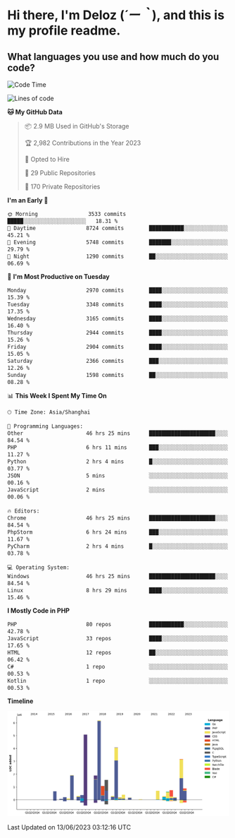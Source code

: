 # **Hi there, I'm Deloz (*´ー｀*), and this is my profile readme.**

## **What languages you use and how much do you code?**

<!--START_SECTION:waka-->
![Code Time](http://img.shields.io/badge/Code%20Time-1%2C681%20hrs%2015%20mins-blue)

![Lines of code](https://img.shields.io/badge/From%20Hello%20World%20I%27ve%20Written-31.0%20million%20lines%20of%20code-blue)

**🐱 My GitHub Data** 

> 📦 2.9 MB Used in GitHub's Storage 
 > 
> 🏆 2,982 Contributions in the Year 2023
 > 
> 💼 Opted to Hire
 > 
> 📜 29 Public Repositories 
 > 
> 🔑 170 Private Repositories 
 > 
**I'm an Early 🐤** 

```text
🌞 Morning                3533 commits        █████░░░░░░░░░░░░░░░░░░░░   18.31 % 
🌆 Daytime                8724 commits        ███████████░░░░░░░░░░░░░░   45.21 % 
🌃 Evening                5748 commits        ███████░░░░░░░░░░░░░░░░░░   29.79 % 
🌙 Night                  1290 commits        ██░░░░░░░░░░░░░░░░░░░░░░░   06.69 % 
```
📅 **I'm Most Productive on Tuesday** 

```text
Monday                   2970 commits        ████░░░░░░░░░░░░░░░░░░░░░   15.39 % 
Tuesday                  3348 commits        ████░░░░░░░░░░░░░░░░░░░░░   17.35 % 
Wednesday                3165 commits        ████░░░░░░░░░░░░░░░░░░░░░   16.40 % 
Thursday                 2944 commits        ████░░░░░░░░░░░░░░░░░░░░░   15.26 % 
Friday                   2904 commits        ████░░░░░░░░░░░░░░░░░░░░░   15.05 % 
Saturday                 2366 commits        ███░░░░░░░░░░░░░░░░░░░░░░   12.26 % 
Sunday                   1598 commits        ██░░░░░░░░░░░░░░░░░░░░░░░   08.28 % 
```


📊 **This Week I Spent My Time On** 

```text
🕑︎ Time Zone: Asia/Shanghai

💬 Programming Languages: 
Other                    46 hrs 25 mins      █████████████████████░░░░   84.54 % 
PHP                      6 hrs 11 mins       ███░░░░░░░░░░░░░░░░░░░░░░   11.27 % 
Python                   2 hrs 4 mins        █░░░░░░░░░░░░░░░░░░░░░░░░   03.77 % 
JSON                     5 mins              ░░░░░░░░░░░░░░░░░░░░░░░░░   00.16 % 
JavaScript               2 mins              ░░░░░░░░░░░░░░░░░░░░░░░░░   00.06 % 

🔥 Editors: 
Chrome                   46 hrs 25 mins      █████████████████████░░░░   84.54 % 
PhpStorm                 6 hrs 24 mins       ███░░░░░░░░░░░░░░░░░░░░░░   11.67 % 
PyCharm                  2 hrs 4 mins        █░░░░░░░░░░░░░░░░░░░░░░░░   03.78 % 

💻 Operating System: 
Windows                  46 hrs 25 mins      █████████████████████░░░░   84.54 % 
Linux                    8 hrs 29 mins       ████░░░░░░░░░░░░░░░░░░░░░   15.46 % 
```

**I Mostly Code in PHP** 

```text
PHP                      80 repos            ███████████░░░░░░░░░░░░░░   42.78 % 
JavaScript               33 repos            ████░░░░░░░░░░░░░░░░░░░░░   17.65 % 
HTML                     12 repos            ██░░░░░░░░░░░░░░░░░░░░░░░   06.42 % 
C#                       1 repo              ░░░░░░░░░░░░░░░░░░░░░░░░░   00.53 % 
Kotlin                   1 repo              ░░░░░░░░░░░░░░░░░░░░░░░░░   00.53 % 
```



**Timeline**

![Lines of Code chart](https://raw.githubusercontent.com/deloz/deloz/main/assets/bar_graph.png)


 Last Updated on 13/06/2023 03:12:16 UTC
<!--END_SECTION:waka-->

